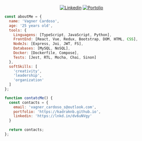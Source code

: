 <div align="center">
  <a href="https://www.linkedin.com/in/vagner-cardos-santos/" target="_blank" rel="external"><img src="https://img.shields.io/badge/LinkedIn-0077B5?style=for-the-badge&logo=linkedin&logoColor=white" alt="Linkedin"></a>
  <a href="https://kadraknb.github.io" target="_blank"><img src="https://img.shields.io/badge/Portfolio-%23000000.svg?style=for-the-badge&logo=firefox&logoColor=#FF7139" alt="Portolio"></a> 
</div>

```JavaScript
const aboutMe = {
  name: 'Vagner Cardoso',
  age: '25 years old',
  tools: {
    Linguagens: [TypeScript, JavaScript, Python],
    FrontEnd: [React, Vue, Redux, Bootstrap, DOM, HTML, CSS],
    NodeJs: [Express, Joi, JWT, FS],
    Databases: [MySQL, NoSQL],
    Docker: [Dockerfile, Compose],
    Tests: [Jest, RTL, Mocha, Chai, Sinon]
  },
  softSkills: [
    'creativity',
    'leadership',
    'organization'
  ]
};

function contatcMe() {
  const contacts = {
    email: 'vagner_cardoso_s@outlook.com',
    portfolio: 'https://kadraknb.github.io',
    linkedin: 'https://lnkd.in/dv6uNVgy'
  }
  
  return contacts;
};
```
<!--
| ![](http://github-profile-summary-cards.vercel.app/api/cards/profile-details?username=kadraknb&theme=github_dark) | ![](http://github-profile-summary-cards.vercel.app/api/cards/stats?username=kadraknb&theme=github_dark) |
| :-: | :-: |
-->
